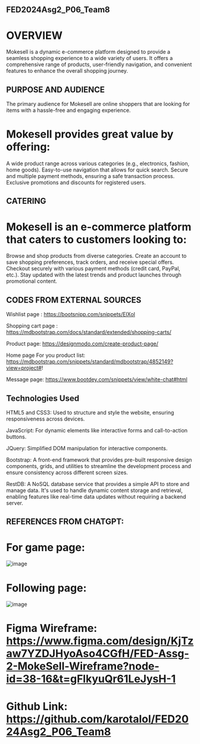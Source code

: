 ## FED2024Asg2_P06_Team8
# OVERVIEW
Mokesell is a dynamic e-commerce platform designed to provide a seamless shopping experience to a wide variety of users. It offers a comprehensive range of products, user-friendly navigation, and convenient features to enhance the overall shopping journey.

## PURPOSE AND AUDIENCE
The primary audience for Mokesell are online shoppers that are looking for items with a hassle-free and engaging experience. 

# Mokesell provides great value by offering:
A wide product range across various categories (e.g., electronics, fashion, home goods).
Easy-to-use navigation that allows for quick search.
Secure and multiple payment methods, ensuring a safe transaction process.
Exclusive promotions and discounts for registered users.

## CATERING
# Mokesell is an e-commerce platform that caters to customers looking to:
Browse and shop products from diverse categories.
Create an account to save shopping preferences, track orders, and receive special offers.
Checkout securely with various payment methods (credit card, PayPal, etc.).
Stay updated with the latest trends and product launches through promotional content.

## CODES FROM EXTERNAL SOURCES

Wishlist page : https://bootsnipp.com/snippets/ElXol

Shopping cart page : https://mdbootstrap.com/docs/standard/extended/shopping-carts/

Product page: https://designmodo.com/create-product-page/

Home page For you product list: https://mdbootstrap.com/snippets/standard/mdbootstrap/4852149?view=project#!

Message page: https://www.bootdey.com/snippets/view/white-chat#html

## Technologies Used
HTML5 and CSS3: Used to structure and style the website, ensuring responsiveness across devices.

JavaScript: For dynamic elements like interactive forms and call-to-action buttons.

JQuery: Simplified DOM manipulation for interactive components.

Bootstrap: A front-end framework that provides pre-built responsive design components, grids, and utilities to streamline the development process and ensure consistency across different screen sizes.

RestDB: A NoSQL database service that provides a simple API to store and manage data. It's used to handle dynamic content storage and retrieval, enabling features like real-time data updates without requiring a backend server.

## REFERENCES FROM CHATGPT:

# For game page:
![image](https://github.com/user-attachments/assets/960db5e4-10a0-4e67-bf3b-be633f44c4fb)

# Following page: 
![image](https://github.com/user-attachments/assets/951b1a18-c53a-4a29-8a0c-274e1840f86e)

# Figma Wireframe: https://www.figma.com/design/KjTzaw7YZDJHyoAso4CGfH/FED-Assg-2-MokeSell-Wireframe?node-id=38-16&t=gFlkyuQr61LeJysH-1

# Github Link: https://github.com/karotalol/FED2024Asg2_P06_Team8